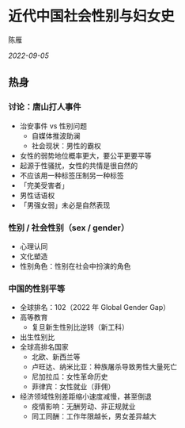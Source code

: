 # 近代中国社会性别与妇女史

陈雁

*2022-09-05*

## 热身

### 讨论：唐山打人事件

- 治安事件 vs 性别问题
  - 自媒体推波助澜
  - 社会现状：男性的霸权
- 女性的弱势地位概率更大，要公平更要平等
- 起源于性骚扰，女性的共情是很自然的
- 不应该用一种标签压制另一种标签
- 「完美受害者」
- 男性话语权
- 「男强女弱」未必是自然表现

### 性别 / 社会性别（sex / gender）

- 心理认同
- 文化塑造
- 性别角色：性别在社会中扮演的角色

### 中国的性别平等

- 全球排名：102（2022 年 Global Gender Gap）
- 高等教育
  - 复旦新生性别比逆转（新工科）
- 出生性别比
- 全球高排名国家
  - 北欧、新西兰等
  - 卢旺达、纳米比亚：种族屠杀导致男性大量死亡
  - 尼加拉瓜：女性革命历史
  - 菲律宾：女性就业（菲佣）
- 经济领域性别差距缩小速度减慢，甚至倒退
  - 疫情影响：无酬劳动、非正规就业
  - 同工同酬：工作年限越长，男女差异越大
